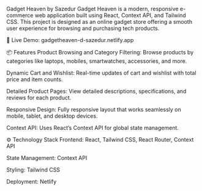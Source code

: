 Gadget Heaven by Sazedur
Gadget Heaven is a modern, responsive e-commerce web application built using React, Context API, and Tailwind CSS. This project is designed as an online gadget store offering a smooth user experience for browsing and purchasing tech products.

🔗 Live Demo: gadgetheaven-d-sazedur.netlify.app

📦 Features
Product Browsing and Category Filtering: Browse products by categories like laptops, mobiles, smartwatches, accessories, and more.

Dynamic Cart and Wishlist: Real-time updates of cart and wishlist with total price and item counts.

Detailed Product Pages: View detailed descriptions, specifications, and reviews for each product.

Responsive Design: Fully responsive layout that works seamlessly on mobile, tablet, and desktop devices.

Context API: Uses React’s Context API for global state management.

⚙️ Technology Stack
Frontend: React, Tailwind CSS, React Router, Context API

State Management: Context API

Styling: Tailwind CSS

Deployment: Netlify
